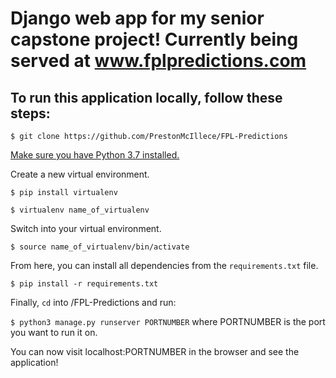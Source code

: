 # Django web app for my senior capstone project! Currently being served at www.fplpredictions.com

## To run this application locally, follow these steps:

`$ git clone https://github.com/PrestonMcIllece/FPL-Predictions`

[Make sure you have Python 3.7 installed.](https://www.python.org/downloads/)

Create a new virtual environment.

`$ pip install virtualenv`

`$ virtualenv name_of_virtualenv`

Switch into your virtual environment.

`$ source name_of_virtualenv/bin/activate`

From here, you can install all dependencies from the `requirements.txt` file.

`$ pip install -r requirements.txt`

Finally, `cd` into /FPL-Predictions and run:

`$ python3 manage.py runserver PORTNUMBER` where PORTNUMBER is the port you want to run it on.
  
You can now visit localhost:PORTNUMBER in the browser and see the application!
